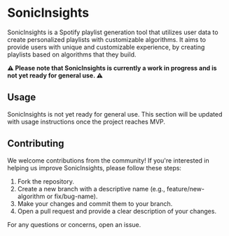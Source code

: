 # SonicInsights


SonicInsights is a Spotify playlist generation tool that utilizes user data to create personalized playlists with customizable algorithms. 
It aims to provide users with unique and customizable experience, by creating playlists based on algorithms that they build.

__⚠️ Please note that SonicInsights is currently a work in progress and is not yet ready for general use. ⚠️__

## Usage

SonicInsights is not yet ready for general use. This section will be updated with usage instructions once the project reaches MVP.

## Contributing

We welcome contributions from the community! If you're interested in helping us improve SonicInsights, please follow these steps:

1. Fork the repository.
2. Create a new branch with a descriptive name (e.g., feature/new-algorithm or fix/bug-name).
3. Make your changes and commit them to your branch.
4. Open a pull request and provide a clear description of your changes.

For any questions or concerns, open an issue.

